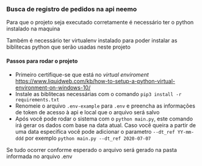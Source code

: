 ### Busca de registro de pedidos na api neemo

<p>Para que o projeto seja executado corretamente é necessário ter o python instalado na maquina</p>
<p>Também é necessário ter virtualenv instalado para poder instalar as biblitecas python que serão usadas neste projeto</p>

#### Passos para rodar o projeto

- Primeiro certifique-se que está no <i>virtual enviroment</i> https://www.liquidweb.com/kb/how-to-setup-a-python-virtual-environment-on-windows-10/
- Instale as biblitecas necessárias com o comando `pip3 install -r requirements.txt`
- Renomeie o arquivo `.env-example` para `.env` e preencha as informações de token de acesso à api e local que o arquivo será salvo
- Após você pode rodar o sistema com o `python main.py`, este comando irá gerar os dados com base na data atual. 
Caso você queira a partir de uma data especifica você pode adicionar o parametro `--dt_ref YY-mm-ddd` por exemplo `python main.py --dt_ref 2020-07-07`
 
 <p>Se tudo ocorrer conforme esperado o arquivo será gerado na pasta informada no arquivo .env</p>
